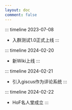 ```yaml
---
layout: doc
comment: false
---
```

::: timeline 2023-07-08
- 入群测试1.0正式上线
:::

::: timeline 2024-02-20
- 新Wiki上线
:::

::: timeline 2024-02-21
- 引入giscus作为评论系统
:::

::: timeline 2024-02-22
- HoF名人堂成立
:::
